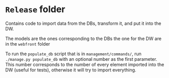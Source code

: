 `Release` folder
================

Contains code to import data from the DBs, transform it, and put it into the DW.

The models are the ones corresponding to the DBs the one for the DW are in the
`webfront` folder

To run the `populate_db` script that is in `management/commands/`, run
`./manage.py populate_db` with an optional number as the first parameter.
This number corresponds to the number of every element imported into the DW
(useful for tests), otherwise it will try to import everything.
